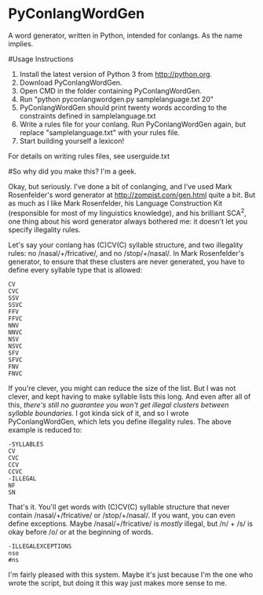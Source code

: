 # PyConlangWordGen
A word generator, written in Python, intended for conlangs. As the name implies.

#Usage Instructions
1. Install the latest version of Python 3 from http://python.org.
2. Download PyConlangWordGen.
3. Open CMD in the folder containing PyConlangWordGen.
4. Run "python pyconlangwordgen.py samplelanguage.txt 20"
5. PyConlangWordGen should print twenty words according to the constraints defined in samplelanguage.txt
6. Write a rules file for your conlang. Run PyConlangWordGen again, but replace "samplelanguage.txt" with your rules file.
7. Start building yourself a lexicon!

For details on writing rules files, see userguide.txt

#So why did you make this?
I'm a geek.

Okay, but seriously. I've done a bit of conlanging, and I've used Mark Rosenfelder's word generator at http://zompist.com/gen.html quite a bit. But as much as I like Mark Rosenfelder, his Language Construction Kit (responsible for most of my linguistics knowledge), and his brilliant SCA<sup>2</sup>, one thing about his word generator always bothered me: it doesn't let you specify illegality rules.

Let's say your conlang has (C)CV(C) syllable structure, and two illegality rules: no /nasal/+/fricative/, and no /stop/+/nasal/. In Mark Rosenfelder's generator, to ensure that these clusters are never generated, you have to define every syllable type that is allowed:

```
CV
CVC
SSV
SSVC
FFV
FFVC
NNV
NNVC
NSV
NSVC
SFV
SFVC
FNV
FNVC
```

If you're clever, you might can reduce the size of the list. But I was not clever, and kept having to make syllable lists this long. And even after all of this, *there's still no guarantee you won't get illegal clusters between syllable boundaries.* I got kinda sick of it, and so I wrote PyConlangWordGen, which lets you define illegality rules. The above example is reduced to:

```
-SYLLABLES
CV
CVC
CCV
CCVC
-ILLEGAL
NF
SN
```

That's it. You'll get words with (C)CV(C) syllable structure that never contain /nasal/+/fricative/ or /stop/+/nasal/. If you want, you can even define exceptions. Maybe /nasal/+/fricative/ is *mostly* illegal, but /n/ + /s/ is okay before /o/ or at the beginning of words.

```
-ILLEGALEXCEPTIONS
nso
#ns
```

I'm fairly pleased with this system. Maybe it's just because I'm the one who wrote the script, but doing it this way just makes more sense to me.
